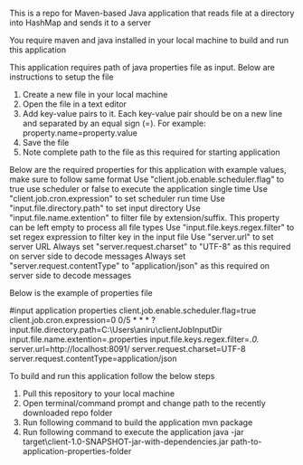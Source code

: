This is a repo for Maven-based Java application that reads file at a directory into HashMap and sends it to a server

You require maven and java installed in your local machine to build and run this application

This application requires path of java properties file as input. Below are instructions to setup the file
1. Create a new file in your local machine
2. Open the file in a text editor
3. Add key-value pairs to it. Each key-value pair should be on a new line and separated by an equal sign (=). For example: property.name=property.value
4. Save the file
5. Note complete path to the file as this required for starting application

Below are the required properties for this application with example values, make sure to follow same format
Use "client.job.enable.scheduler.flag" to true use scheduler or false to execute the application single time
Use "client.job.cron.expression" to set scheduler run time
Use "input.file.directory.path" to set input directory
Use "input.file.name.extention" to filter file by extension/suffix. This property can be left empty to process all file types
Use "input.file.keys.regex.filter" to set regex expression to filter key in the input file
Use "server.url" to set server URL
Always set "server.request.charset" to "UTF-8" as this required on server side to decode messages
Always set "server.request.contentType" to "application/json" as this required on server side to decode messages

Below is the example of properties file

#input application properties
client.job.enable.scheduler.flag=true
client.job.cron.expression=0 0/5 * * * ?
input.file.directory.path=C:\\Users\\aniru\\clientJobInputDir
input.file.name.extention=.properties
input.file.keys.regex.filter=.*0.*
server.url=http://localhost:8091/
server.request.charset=UTF-8
server.request.contentType=application/json



To build and run this application follow the below steps
1. Pull this repository to your local machine
2. Open terminal/command prompt and change path to the recently downloaded repo folder
3. Run following command to build the application
	mvn package
4. Run following command to execute the application
	java -jar target\client-1.0-SNAPSHOT-jar-with-dependencies.jar path-to-application-properties-folder